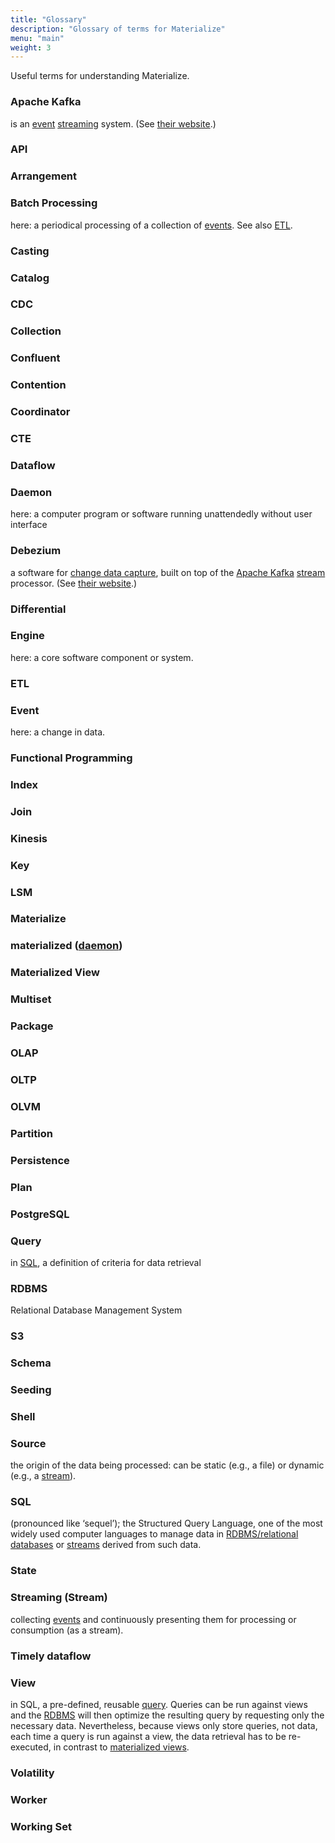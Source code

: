 ```yaml
---
title: "Glossary"
description: "Glossary of terms for Materialize"
menu: "main"
weight: 3
---
```

Useful terms for understanding Materialize.

### Apache Kafka

is an [event](#event) [streaming](#streaming-stream) system. (See [their website](http://kafka.apache.org/).) 
<!-- KAFKA is a registered trademark of The Apache Software
Foundation. -->

### API

<!--- TODO -->

### Arrangement

<!--- TODO -->

### Batch Processing

here: a periodical processing of a collection of [events](#event). See also [ETL](#etl).

### Casting

<!--- TODO (types of data) -->

### Catalog

<!--- TODO -->

### CDC

<!--- TODO -->

### Collection

<!--- TODO -->

### Confluent

<!--- TODO -->

### Contention

<!--- TODO -->

### Coordinator

<!--- TODO -->

### CTE

<!--- TODO -->

### Dataflow

<!--- TODO -->

### Daemon

here: a computer program or software running unattendedly without user interface

### Debezium

a software for [change data capture](#cdc), built on top of
the [Apache Kafka](#apache-kafka) [stream](#streaming-stream) processor.
(See [their website](https://debezium.io/).)

### Differential

<!--- TODO -->

### Engine

here: a core software component or system.

### ETL

<!--- TODO  ETL stands for “extract, transform, load”, and that’s exactly what’s going on. -->

### Event

here: a change in data.

### Functional Programming

<!--- TODO -->

### Index

<!--- TODO -->

### Join

<!--- TODO -->

### Kinesis

<!--- TODO -->

### Key

<!--- TODO -->

### LSM

<!--- TODO -->

### Materialize

<!--- TODO -->

### materialized ([daemon](#daemon))

<!--- TODO -->

### Materialized View

<!--- TODO -->

### Multiset

<!--- TODO -->

### Package

<!--- TODO -->

### OLAP

<!--- TODO -->

### OLTP

<!--- TODO -->

### OLVM

<!--- TODO (online view maintenance https://materialize.com/blog-cmudb/) -->

### Partition

<!--- TODO -->

### Persistence

<!--- TODO -->

### Plan

<!--- TODO (dataflow) -->

### PostgreSQL

<!--- TODO -->

### Query

in [SQL](#sql), a definition of criteria for data retrieval

### RDBMS

Relational Database Management System
<!-- TODO: expand -->

### S3

<!--- TODO -->

### Schema

<!--- TODO (Confluent) -->

### Seeding

<!--- TODO (union) -->

### Shell

<!--- TODO -->

### Source

the origin of the data being processed: can be static (e.g., a file) or dynamic
(e.g., a [stream](#streaming-stream)).

### SQL

(pronounced like ‘sequel’); the Structured Query Language, one of the most widely used computer languages to manage data
in [RDBMS/relational databases](#rdbms) or [streams](#streaming-stream) derived from such data.

### State

<!--- TODO -->

### Streaming (Stream)

collecting [events](#streaming-stream) and continuously presenting them for processing or consumption (as a stream).

### Timely dataflow

<!--- TODO -->

### View

in SQL, a pre-defined, reusable [query](#query). Queries can be run against views and the [RDBMS](#rdbms) will then
optimize the resulting query by requesting only the necessary data. Nevertheless, because views only store queries, not
data, each time a query is run against a view, the data retrieval has to be re-executed, in contrast
to [materialized views](#materialized-view).

### Volatility

<!--- TODO  (see also State) -->

### Worker

<!--- TODO -->

### Working Set

<!--- TODO -->


